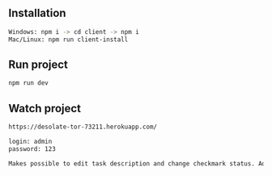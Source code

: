## Installation

```bash
Windows: npm i -> cd client -> npm i 
Mac/Linux: npm run client-install 
```

## Run project

```bash
npm run dev
```

## Watch project

```bash
https://desolate-tor-73211.herokuapp.com/

login: admin
password: 123

Makes possible to edit task description and change checkmark status. Adding tasks possible without login
```
